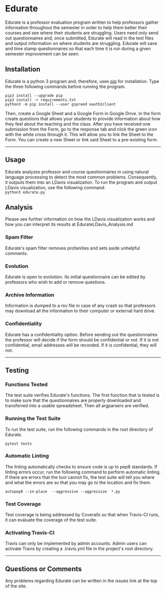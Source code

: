 
# Edurate

Edurate is a professor evaluation program written to help professors gather
information throughout the semester in order to help them better their courses
and see where their students are struggling. Users need only send out
questionnaires and, once submitted, Edurate will read in the text files and
output information on where students are struggling. Edurate will save and
time stamp questionnaires so that each time it is run during a given semester
improvement can be seen.

## Installation

Edurate is a python 3 program and, therefore, uses
[pip](https://pip.pypa.io/en/stable/installing/) for installation. Type the
three following commands before running the program.

```shell
pip3 install --upgrade pip
pip3 install -r requirements.txt
python3 -m pip install --user gspreed oauth2client 
```

Then, create a Google Sheet and a Google Form in Google Drive. In the form
create questions that allows your students to provide information about how
they feel about the teaching and the class. After you have received one
submission from the Form, go to the response tab and click the green icon with
the white cross through it. This will allow you to link the Sheet to the Form.
You can create a new Sheet or link said Sheet to a pre-existing form.

---

## Usage

Edurate analyzes professor and course questionnaires in using natural language
processing to detect the most common problems.  Consequently, it outputs them
into an LDavis visualization. To run the program and output LDavis
visualization, use the following command:  
```python3 edurate.py```

## Analysis

Please see further information on how the LDavis visualization works and how
you can interpret its results at EdurateLDavis_Analysis.md

### Spam Filter

Edurate's spam filter removes profanities and sets aside unhelpful comments.

### Evolution

Edurate is open to evolution. Its initial questionnaire can be edited by
professors who wish to add or remove questions.

### Archive Information

Information is dumped to a rsv file in case of any crash so that professors may
download all the information to their computer or external hard drive.

### Confidentiality

Edurate has a confidentiality option. Before sending out the questionnaires the
professor will decide if the form should be confidential or not. If it is not
confidential, email addresses will be recorded. If it is confidential, they
will not.

---

## Testing

### Functions Tested

The test suite verifies Edurate's functions. The first function that is tested
is to make sure that the questionnaires are properly downloaded and transferred
into a usable spreadsheet. Then all argparsers are verified.

### Running the Test Suite

To run the test suite, run the following commands in the root directory of
Edurate.

```shell
pytest tests
```

### Automatic Linting

The linting automatically checks to ensure code is up to pep8 standards.
If linting errors occur, run the following command to perform automatic linting.
If there are errors that the tool cannot fix, the test suite will tell you
where and what the errors are so that you may go to the location and fix them.

```shell
autopep8 --in-place  --aggressive --aggressive  *.py
```

### Test Coverage

Test coverage is being addressed by Coveralls so that when Travis-CI runs, it
can evaluate the coverage of the test suite.

### Activating Travis-CI

Travis can only be implemented by admin accounts. Admin users can activate
Travis by creating a .travis.yml file in the project's root directory.

---

## Questions or Comments

Any problems regarding Edurate can be written in the issues link at the top of
the site.
